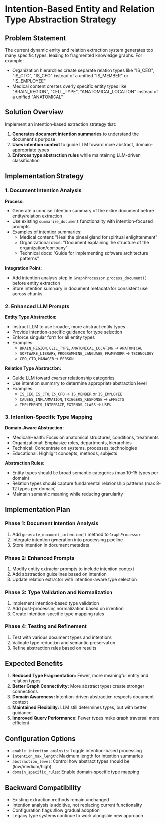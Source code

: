 # Intention-Based Entity and Relation Type Abstraction Strategy

## Problem Statement

The current dynamic entity and relation extraction system generates too many specific types, leading to fragmented knowledge graphs. For example:
- Organization hierarchies create separate relation types like "IS_CEO", "IS_CTO", "IS_CFO" instead of a unified "IS_MEMBER" or "IS_EMPLOYEE"
- Medical content creates overly specific entity types like "BRAIN_REGION", "CELL_TYPE", "ANATOMICAL_LOCATION" instead of a unified "ANATOMICAL"

## Solution Overview

Implement an intention-based extraction strategy that:
1. **Generates document intention summaries** to understand the document's purpose
2. **Uses intention context** to guide LLM toward more abstract, domain-appropriate types
3. **Enforces type abstraction rules** while maintaining LLM-driven classification

## Implementation Strategy

### 1. Document Intention Analysis

**Process:**
- Generate a concise intention summary of the entire document before entity/relation extraction
- Use existing `summarize_document` functionality with intention-focused prompts
- Examples of intention summaries:
  - Medical content: "Heal the pineal gland for spiritual enlightenment"
  - Organizational docs: "Document explaining the structure of the organization/company"
  - Technical docs: "Guide for implementing software architecture patterns"

**Integration Point:**
- Add intention analysis step in `GraphProcessor.process_document()` before entity extraction
- Store intention summary in document metadata for consistent use across chunks

### 2. Enhanced LLM Prompts

**Entity Type Abstraction:**
- Instruct LLM to use broader, more abstract entity types
- Provide intention-specific guidance for type selection
- Enforce singular form for all entity types
- Examples:
  - `BRAIN_REGION`, `CELL_TYPE`, `ANATOMICAL_LOCATION` → `ANATOMICAL`
  - `SOFTWARE_LIBRARY`, `PROGRAMMING_LANGUAGE`, `FRAMEWORK` → `TECHNOLOGY`
  - `CEO`, `CTO`, `MANAGER` → `PERSON`

**Relation Type Abstraction:**
- Guide LLM toward coarser relationship categories
- Use intention summary to determine appropriate abstraction level
- Examples:
  - `IS_CEO`, `IS_CTO`, `IS_CFO` → `IS_MEMBER` or `IS_EMPLOYEE`
  - `CAUSES_INFLAMMATION`, `TRIGGERS_RESPONSE` → `AFFECTS`
  - `IMPLEMENTS_INTERFACE`, `EXTENDS_CLASS` → `USES`

### 3. Intention-Specific Type Mapping

**Domain-Aware Abstraction:**
- Medical/Health: Focus on anatomical structures, conditions, treatments
- Organizational: Emphasize roles, departments, hierarchies
- Technical: Concentrate on systems, processes, technologies
- Educational: Highlight concepts, methods, subjects

**Abstraction Rules:**
- Entity types should be broad semantic categories (max 10-15 types per domain)
- Relation types should capture fundamental relationship patterns (max 8-12 types per domain)
- Maintain semantic meaning while reducing granularity

## Implementation Plan

### Phase 1: Document Intention Analysis
1. Add `generate_document_intention()` method to `GraphProcessor`
2. Integrate intention generation into processing pipeline
3. Store intention in document metadata

### Phase 2: Enhanced Prompts
1. Modify entity extractor prompts to include intention context
2. Add abstraction guidelines based on intention
3. Update relation extractor with intention-aware type selection

### Phase 3: Type Validation and Normalization
1. Implement intention-based type validation
2. Add post-processing normalization based on intention
3. Create intention-specific type mapping rules

### Phase 4: Testing and Refinement
1. Test with various document types and intentions
2. Validate type reduction and semantic preservation
3. Refine abstraction rules based on results

## Expected Benefits

1. **Reduced Type Fragmentation:** Fewer, more meaningful entity and relation types
2. **Better Graph Connectivity:** More abstract types create stronger connections
3. **Domain Awareness:** Intention-driven abstraction respects document context
4. **Maintained Flexibility:** LLM still determines types, but with better guidance
5. **Improved Query Performance:** Fewer types make graph traversal more efficient

## Configuration Options

- `enable_intention_analysis`: Toggle intention-based processing
- `intention_max_length`: Maximum length for intention summaries
- `abstraction_level`: Control how abstract types should be (low/medium/high)
- `domain_specific_rules`: Enable domain-specific type mapping

## Backward Compatibility

- Existing extraction methods remain unchanged
- Intention analysis is additive, not replacing current functionality
- Configuration flags allow gradual adoption
- Legacy type systems continue to work alongside new approach
